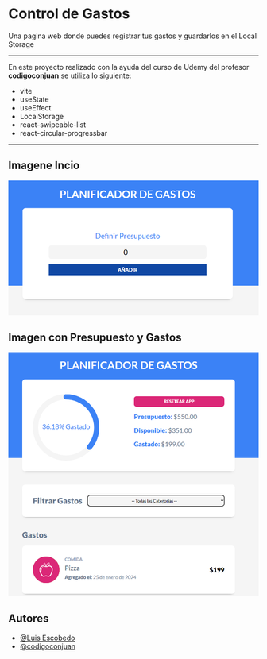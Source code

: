 
# Control de Gastos
Una pagina web donde puedes registrar tus gastos y guardarlos en el Local Storage

---
En este proyecto realizado con la ayuda del curso de Udemy del profesor **codigoconjuan** se utiliza lo siguiente:
- vite
- useState
- useEffect
- LocalStorage
- react-swipeable-list
- react-circular-progressbar

---
## Imagene Incio
![Pagina de Inicio](/src/img/capturas/inicio.png)
## Imagen con Presupuesto y Gastos
![Pagina de presupuesto](/src/img/capturas/gastos.png)


## Autores
- [@Luis Escobedo](https://github.com/LuisHorus)
- [@codigoconjuan](https://github.com/LuisHorus)


